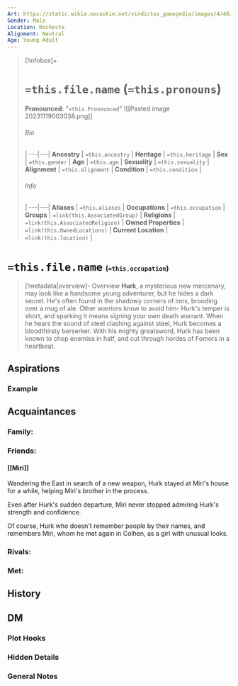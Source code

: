 ```yaml
---
Art: https://static.wikia.nocookie.net/vindictus_gamepedia/images/4/40/Hurk_%28NPC_Icon%29.png/revision/latest?cb=20200430035526
Gender: Male
Location: Rocheste
Alignment: Neutral
Age: Young Adult
---
```


> [!infobox]+
> # `=this.file.name` (`=this.pronouns`)
> **Pronounced:**  "`=this.Pronounced`"
![[Pasted image 20231119003038.png]]
> ###### Bio
>  |
> ---|---|
> **Ancestry** | `=this.ancestry` |
> **Heritage** | `=this.heritage` |
> **Sex** | `=this.gender` |
> **Age** | `=this.age` |
> **Sexuality** | `=this.sexuality` |
> **Alignment** | `=this.alignment` |
> **Condition** | `=this.condition` |
> ###### Info
>  |
> ---|---|
> **Aliases** | `=this.aliases` |
> **Occupations** | `=this.occupation` |
> **Groups** | `=link(this.AssociatedGroup)` |
> **Religions** | `=link(this.AssociatedReligion)` |
> **Owned Properties** | `=link(this.OwnedLocations)` |
> **Current Location** | `=link(this.location)` |

# **`=this.file.name`** <span style="font-size: medium">(`=this.occupation`)</span>
> [!metadata|overview]- Overview 
> **Hurk**, a mysterious new mercenary, may look like a handsome young adventurer, but he hides a dark secret. He's often found in the shadowy corners of inns, brooding over a mug of ale. Other warriors know to avoid him- Hurk's temper is short, and sparking it means signing your own death warrant. When he hears the sound of steel clashing against steel, Hurk becomes a bloodthirsty berserker. With his mighty greatsword, Hurk has been known to chop enemies in half, and cut through hordes of Fomors in a heartbeat.



## Aspirations
### Example


## Acquaintances
### Family:


### Friends:
#### [[Miri]] 
Wandering the East in search of a new weapon, Hurk stayed at Miri's house for a while, helping Miri's brother in the process.

Even after Hurk's sudden departure, Miri never stopped admiring Hurk's strength and confidence.

Of course, Hurk who doesn't remember people by their names, and remembers Miri, whom he met again in Colhen, as a girl with unusual looks.

### Rivals:


### Met:


## History


## DM
### Plot Hooks


### Hidden Details


### General Notes

